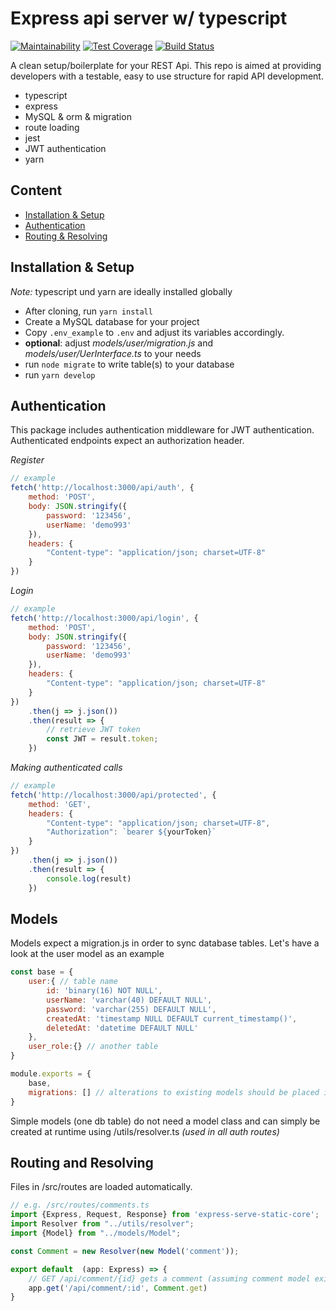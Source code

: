 # Express api server w/ typescript

[![Maintainability](https://api.codeclimate.com/v1/badges/df25bcbd6e685e3c29bb/maintainability)](https://codeclimate.com/github/sroehrl/node-express-typescript/maintainability)
[![Test Coverage](https://api.codeclimate.com/v1/badges/df25bcbd6e685e3c29bb/test_coverage)](https://codeclimate.com/github/sroehrl/node-express-typescript/test_coverage)
[![Build Status](https://travis-ci.com/sroehrl/node-express-typescript.svg?branch=master)](https://travis-ci.com/sroehrl/node-express-typescript)

A clean setup/boilerplate for your REST Api. This repo is aimed at providing developers with
a testable, easy to use structure for rapid API development.

- typescript
- express
- MySQL & orm & migration
- route loading
- jest
- JWT authentication
- yarn

## Content

- [Installation & Setup](#installation--setup) 
- [Authentication](#authentication) 
- [Routing & Resolving](#routing-and-resolving) 

## Installation & Setup

_Note:_ typescript und yarn are ideally installed globally

- After cloning, run `yarn install`
- Create a MySQL database for your project
- Copy `.env_example` to `.env` and adjust its variables accordingly.
- **optional**: adjust _models/user/migration.js_ and _models/user/UerInterface.ts_ to your needs
- run `node migrate` to write table(s) to your database
- run `yarn develop`

## Authentication

This package includes authentication middleware for JWT authentication. Authenticated endpoints 
expect an authorization header.

_Register_

```javascript
// example
fetch('http://localhost:3000/api/auth', {
    method: 'POST',
    body: JSON.stringify({
        password: '123456',
        userName: 'demo993'
    }),
    headers: {
        "Content-type": "application/json; charset=UTF-8"
    }
})
```

_Login_

```javascript
// example
fetch('http://localhost:3000/api/login', {
    method: 'POST',
    body: JSON.stringify({
        password: '123456',
        userName: 'demo993'
    }),
    headers: {
        "Content-type": "application/json; charset=UTF-8"
    }
})
    .then(j => j.json())
    .then(result => {
        // retrieve JWT token
        const JWT = result.token;
    })
```

_Making authenticated calls_

```javascript
// example
fetch('http://localhost:3000/api/protected', {
    method: 'GET',
    headers: {
        "Content-type": "application/json; charset=UTF-8",
        "Authorization": `bearer ${yourToken}`
    }
})
    .then(j => j.json())
    .then(result => {
        console.log(result)
    })
```
## Models

Models expect a migration.js in order to sync database tables.
Let's have a look at the user model as an example

```javascript
const base = {
    user:{ // table name
        id: 'binary(16) NOT NULL',
        userName: 'varchar(40) DEFAULT NULL',
        password: 'varchar(255) DEFAULT NULL',
        createdAt: 'timestamp NULL DEFAULT current_timestamp()',
        deletedAt: 'datetime DEFAULT NULL'
    },
    user_role:{} // another table
}

module.exports = {
    base,
    migrations: [] // alterations to existing models should be placed in migrations array
}
```
Simple models (one db table) do not need a model class and can simply be created at runtime
using /utils/resolver.ts _(used in all auth routes)_

## Routing and Resolving

Files in /src/routes are loaded automatically. 

```javascript
// e.g. /src/routes/comments.ts
import {Express, Request, Response} from 'express-serve-static-core';
import Resolver from "../utils/resolver";
import {Model} from "../models/Model";

const Comment = new Resolver(new Model('comment'));

export default  (app: Express) => {
    // GET /api/comment/{id} gets a comment (assuming comment model exists) by id
    app.get('/api/comment/:id', Comment.get)
}
```